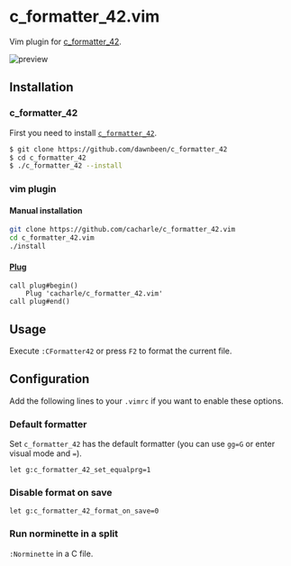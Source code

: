 # c\_formatter\_42.vim

Vim plugin for [c\_formatter\_42](https://github.com/dawnbeen/c_formatter_42).

![preview](https://i.imgur.com/9j2bm3B.gif)

## Installation

### c\_formatter\_42
First you need to install [`c_formatter_42`](https://github.com/dawnbeen/c_formatter_42).  

```sh
$ git clone https://github.com/dawnbeen/c_formatter_42
$ cd c_formatter_42
$ ./c_formatter_42 --install
```

### vim plugin

#### Manual installation

```sh
git clone https://github.com/cacharle/c_formatter_42.vim
cd c_formatter_42.vim
./install
```

#### [Plug](https://github.com/junegunn/vim-plug)

```vim
call plug#begin()
    Plug 'cacharle/c_formatter_42.vim'
call plug#end()
```

## Usage

Execute `:CFormatter42` or press `F2` to format the current file.

## Configuration

Add the following lines to your `.vimrc` if you want to enable these options.

### Default formatter

Set `c_formatter_42` has the default formatter (you can use `gg=G` or enter visual mode and `=`).

```
let g:c_formatter_42_set_equalprg=1
```

### Disable format on save

```
let g:c_formatter_42_format_on_save=0
```

### Run norminette in a split

`:Norminette` in a C file.
